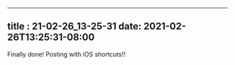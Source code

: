 -----
title : 21-02-26_13-25-31
date: 2021-02-26T13:25:31-08:00
-----

Finally done! Posting with iOS shortcuts!!
